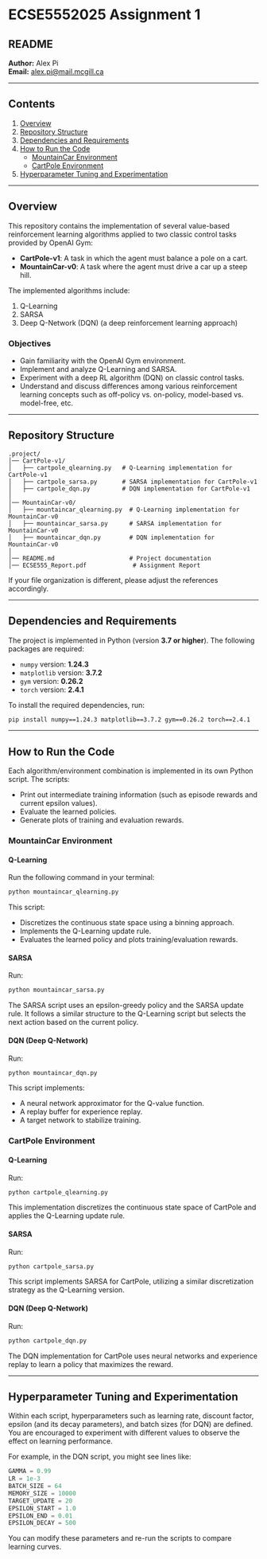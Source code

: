 # ECSE5552025 Assignment 1

## README

**Author:** Alex Pi  
**Email:** alex.pi@mail.mcgill.ca  

---

## Contents

1. [Overview](#overview)
2. [Repository Structure](#repository-structure)
3. [Dependencies and Requirements](#dependencies-and-requirements)
4. [How to Run the Code](#how-to-run-the-code)
   - [MountainCar Environment](#mountaincar-environment)
   - [CartPole Environment](#cartpole-environment)
5. [Hyperparameter Tuning and Experimentation](#hyperparameter-tuning-and-experimentation)

---

## Overview

This repository contains the implementation of several value-based reinforcement learning algorithms applied to two classic control tasks provided by OpenAI Gym:

- **CartPole-v1**: A task in which the agent must balance a pole on a cart.
- **MountainCar-v0**: A task where the agent must drive a car up a steep hill.

The implemented algorithms include:

1. Q-Learning
2. SARSA
3. Deep Q-Network (DQN) (a deep reinforcement learning approach)

### Objectives
- Gain familiarity with the OpenAI Gym environment.
- Implement and analyze Q-Learning and SARSA.
- Experiment with a deep RL algorithm (DQN) on classic control tasks.
- Understand and discuss differences among various reinforcement learning concepts such as off-policy vs. on-policy, model-based vs. model-free, etc.

---

## Repository Structure

```
.project/
│── CartPole-v1/
│   ├── cartpole_qlearning.py   # Q-Learning implementation for CartPole-v1
│   ├── cartpole_sarsa.py       # SARSA implementation for CartPole-v1
│   ├── cartpole_dqn.py         # DQN implementation for CartPole-v1
│
│── MountainCar-v0/
│   ├── mountaincar_qlearning.py  # Q-Learning implementation for MountainCar-v0
│   ├── mountaincar_sarsa.py      # SARSA implementation for MountainCar-v0
│   ├── mountaincar_dqn.py        # DQN implementation for MountainCar-v0
│
│── README.md                     # Project documentation
│── ECSE555_Report.pdf             # Assignment Report
```

If your file organization is different, please adjust the references accordingly.

---

## Dependencies and Requirements

The project is implemented in Python (version **3.7 or higher**). The following packages are required:

- `numpy` version: **1.24.3**
- `matplotlib` version: **3.7.2**
- `gym` version: **0.26.2**
- `torch` version: **2.4.1**

To install the required dependencies, run:

```sh
pip install numpy==1.24.3 matplotlib==3.7.2 gym==0.26.2 torch==2.4.1
```

---

## How to Run the Code

Each algorithm/environment combination is implemented in its own Python script. The scripts:

- Print out intermediate training information (such as episode rewards and current epsilon values).
- Evaluate the learned policies.
- Generate plots of training and evaluation rewards.

### MountainCar Environment

#### Q-Learning

Run the following command in your terminal:

```sh
python mountaincar_qlearning.py
```

This script:
- Discretizes the continuous state space using a binning approach.
- Implements the Q-Learning update rule.
- Evaluates the learned policy and plots training/evaluation rewards.

#### SARSA

Run:

```sh
python mountaincar_sarsa.py
```

The SARSA script uses an epsilon-greedy policy and the SARSA update rule. It follows a similar structure to the Q-Learning script but selects the next action based on the current policy.

#### DQN (Deep Q-Network)

Run:

```sh
python mountaincar_dqn.py
```

This script implements:
- A neural network approximator for the Q-value function.
- A replay buffer for experience replay.
- A target network to stabilize training.

### CartPole Environment

#### Q-Learning

Run:

```sh
python cartpole_qlearning.py
```

This implementation discretizes the continuous state space of CartPole and applies the Q-Learning update rule.

#### SARSA

Run:

```sh
python cartpole_sarsa.py
```

This script implements SARSA for CartPole, utilizing a similar discretization strategy as the Q-Learning version.

#### DQN (Deep Q-Network)

Run:

```sh
python cartpole_dqn.py
```

The DQN implementation for CartPole uses neural networks and experience replay to learn a policy that maximizes the reward.

---

## Hyperparameter Tuning and Experimentation

Within each script, hyperparameters such as learning rate, discount factor, epsilon (and its decay parameters), and batch sizes (for DQN) are defined. You are encouraged to experiment with different values to observe the effect on learning performance.

For example, in the DQN script, you might see lines like:

```python
GAMMA = 0.99
LR = 1e-3
BATCH_SIZE = 64
MEMORY_SIZE = 10000
TARGET_UPDATE = 20
EPSILON_START = 1.0
EPSILON_END = 0.01
EPSILON_DECAY = 500
```

You can modify these parameters and re-run the scripts to compare learning curves.

